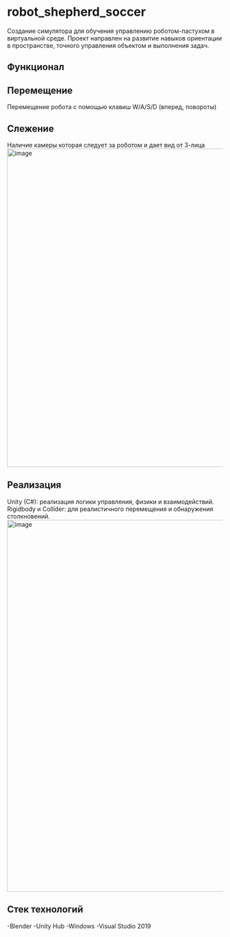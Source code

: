 # robot_shepherd_soccer
Создание симулятора для обучения управлению роботом-пастухом в виртуальной среде. Проект направлен на развитие навыков ориентации в пространстве, точного управления объектом и выполнения задач.
## Функционал
## Перемещение
Перемещение робота с помощью клавиш W/A/S/D (вперед, повороты)
## Слежение
Наличие камеры которая следует за роботом и дает вид от 3-лица
<img width="1459" height="743" alt="image" src="https://github.com/user-attachments/assets/ddae2011-075b-4334-a07f-ed5ef9ba1afc" />
## Реализация
Unity (C#): реализация логики управления, физики и взаимодействий. Rigidbody и Collider: для реалистичного перемещения и обнаружения столкновений.
<img width="1443" height="867" alt="image" src="https://github.com/user-attachments/assets/617fe4e5-b396-4fc5-8348-adbc6f58dd24" />
## Стек технологий
-Blender -Unity Hub -Windows -Visual Studio 2019

